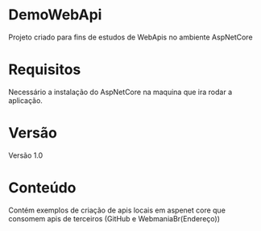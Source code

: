 # DemoWebApi
Projeto criado para fins de estudos de WebApis no ambiente AspNetCore 

# Requisitos
Necessário a instalação do AspNetCore na maquina que ira rodar a aplicação.

# Versão
Versão 1.0

# Conteúdo
Contém exemplos de criação de apis locais em aspenet core que consomem  apis de terceiros (GitHub e WebmaniaBr(Endereço))


